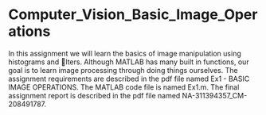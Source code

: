 # Computer_Vision_Basic_Image_Operations
In this assignment we will learn the basics of image manipulation using histograms and lters. Although MATLAB has many built in functions, our goal
is to learn image processing through doing things ourselves.
 The assignment requirements are described in the pdf file named Ex1 - BASIC IMAGE OPERATIONS. 
 The MATLAB code file is named Ex1.m. The final assignment report is described in the pdf file named NA-311394357_CM-208491787.
